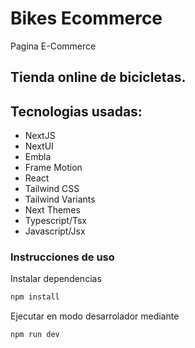 # Bikes Ecommerce
Pagina E-Commerce

## Tienda online de bicicletas.

## Tecnologias usadas:
- NextJS
- NextUI
- Embla
- Frame Motion
- React
- Tailwind CSS
- Tailwind Variants
- Next Themes
- Typescript/Tsx
- Javascript/Jsx

### Instrucciones de uso

Instalar dependencias

```bash
npm install
```

Ejecutar en modo desarrolador mediante

```bash
npm run dev
```


